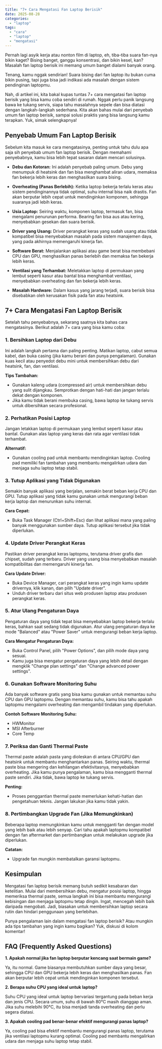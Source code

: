 ```yaml
---
title: "7+ Cara Mengatasi Fan Laptop Berisik"
date: 2025-08-28
categories: 
  - "laptop"
tags: 
  - "cara"
  - "laptop"
  - "mengatasi"
---
```


Pernah lagi asyik kerja atau nonton film di laptop, eh, tiba-tiba suara fan-nya bikin kaget? Bising banget, ganggu konsentrasi, dan bikin kesel, kan? Masalah fan laptop berisik ini memang umum banget dialami banyak orang.

Tenang, kamu nggak sendirian! Suara bising dari fan laptop itu bukan cuma bikin pusing, tapi juga bisa jadi indikasi ada masalah dengan sistem pendinginan laptopmu.

Nah, di artikel ini, kita bakal kupas tuntas 7+ cara mengatasi fan laptop berisik yang bisa kamu coba sendiri di rumah. Nggak perlu panik langsung bawa ke tukang servis, siapa tahu masalahnya sepele dan bisa diatasi dengan langkah-langkah sederhana. Kita akan bahas mulai dari penyebab umum fan laptop berisik, sampai solusi praktis yang bisa langsung kamu terapkan. Yuk, simak selengkapnya!

## Penyebab Umum Fan Laptop Berisik

Sebelum kita masuk ke cara mengatasinya, penting untuk tahu dulu apa saja sih penyebab umum fan laptop berisik. Dengan memahami penyebabnya, kamu bisa lebih tepat sasaran dalam mencari solusinya.

- **Debu dan Kotoran:** Ini adalah penyebab paling umum. Debu yang menumpuk di heatsink dan fan bisa menghambat aliran udara, memaksa fan bekerja lebih keras dan menghasilkan suara bising.
    
- **Overheating (Panas Berlebih):** Ketika laptop bekerja terlalu keras atau sistem pendinginannya tidak optimal, suhu internal bisa naik drastis. Fan akan berputar lebih cepat untuk mendinginkan komponen, sehingga suaranya jadi lebih keras.
    
- **Usia Laptop:** Seiring waktu, komponen laptop, termasuk fan, bisa mengalami penurunan performa. Bearing fan bisa aus atau kering, menyebabkan gesekan dan suara berisik.
    
- **Driver yang Usang:** Driver perangkat keras yang sudah usang atau tidak kompatibel bisa menyebabkan masalah pada sistem manajemen daya, yang pada akhirnya memengaruhi kinerja fan.
    
- **Software Berat:** Menjalankan aplikasi atau game berat bisa membebani CPU dan GPU, menghasilkan panas berlebih dan memaksa fan bekerja lebih keras.
    
- **Ventilasi yang Terhambat:** Meletakkan laptop di permukaan yang lembut seperti kasur atau bantal bisa menghambat ventilasi, menyebabkan overheating dan fan bekerja lebih keras.
    
- **Masalah Hardware:** Dalam kasus yang jarang terjadi, suara berisik bisa disebabkan oleh kerusakan fisik pada fan atau heatsink.
    

## 7+ Cara Mengatasi Fan Laptop Berisik

Setelah tahu penyebabnya, sekarang saatnya kita bahas cara mengatasinya. Berikut adalah 7+ cara yang bisa kamu coba:

### 1\. Bersihkan Laptop dari Debu

Ini adalah langkah pertama dan paling penting. Matikan laptop, cabut semua kabel, dan buka casing (jika kamu berani dan punya pengalaman). Gunakan kuas kecil atau penyedot debu mini untuk membersihkan debu dari heatsink, fan, dan ventilasi.

**Tips Tambahan:**

- Gunakan kaleng udara (compressed air) untuk membersihkan debu yang sulit dijangkau. Semprotkan dengan hati-hati dan jangan terlalu dekat dengan komponen.
- Jika kamu tidak berani membuka casing, bawa laptop ke tukang servis untuk dibersihkan secara profesional.

### 2\. Perhatikan Posisi Laptop

Jangan letakkan laptop di permukaan yang lembut seperti kasur atau bantal. Gunakan alas laptop yang keras dan rata agar ventilasi tidak terhambat.

**Alternatif:**

- Gunakan cooling pad untuk membantu mendinginkan laptop. Cooling pad memiliki fan tambahan yang membantu mengalirkan udara dan menjaga suhu laptop tetap stabil.

### 3\. Tutup Aplikasi yang Tidak Digunakan

Semakin banyak aplikasi yang berjalan, semakin berat beban kerja CPU dan GPU. Tutup aplikasi yang tidak kamu gunakan untuk mengurangi beban kerja laptop dan menurunkan suhu internal.

**Cara Cepat:**

- Buka Task Manager (Ctrl+Shift+Esc) dan lihat aplikasi mana yang paling banyak menggunakan sumber daya. Tutup aplikasi tersebut jika tidak diperlukan.

### 4\. Update Driver Perangkat Keras

Pastikan driver perangkat keras laptopmu, terutama driver grafis dan chipset, sudah yang terbaru. Driver yang usang bisa menyebabkan masalah kompatibilitas dan memengaruhi kinerja fan.

**Cara Update Driver:**

- Buka Device Manager, cari perangkat keras yang ingin kamu update drivernya, klik kanan, dan pilih "Update driver".
- Unduh driver terbaru dari situs web produsen laptop atau produsen perangkat keras.

### 5\. Atur Ulang Pengaturan Daya

Pengaturan daya yang tidak tepat bisa menyebabkan laptop bekerja terlalu keras, bahkan saat sedang tidak digunakan. Atur ulang pengaturan daya ke mode "Balanced" atau "Power Saver" untuk mengurangi beban kerja laptop.

**Cara Mengatur Pengaturan Daya:**

- Buka Control Panel, pilih "Power Options", dan pilih mode daya yang sesuai.
- Kamu juga bisa mengatur pengaturan daya yang lebih detail dengan mengklik "Change plan settings" dan "Change advanced power settings".

### 6\. Gunakan Software Monitoring Suhu

Ada banyak software gratis yang bisa kamu gunakan untuk memantau suhu CPU dan GPU laptopmu. Dengan memantau suhu, kamu bisa tahu apakah laptopmu mengalami overheating dan mengambil tindakan yang diperlukan.

**Contoh Software Monitoring Suhu:**

- HWMonitor
- MSI Afterburner
- Core Temp

### 7\. Periksa dan Ganti Thermal Paste

Thermal paste adalah pasta yang dioleskan di antara CPU/GPU dan heatsink untuk membantu menghantarkan panas. Seiring waktu, thermal paste bisa mengering dan kehilangan efektivitasnya, menyebabkan overheating. Jika kamu punya pengalaman, kamu bisa mengganti thermal paste sendiri. Jika tidak, bawa laptop ke tukang servis.

**Penting:**

- Proses penggantian thermal paste memerlukan kehati-hatian dan pengetahuan teknis. Jangan lakukan jika kamu tidak yakin.

### 8\. Pertimbangkan Upgrade Fan (Jika Memungkinkan)

Beberapa laptop memungkinkan kamu untuk mengganti fan dengan model yang lebih baik atau lebih senyap. Cari tahu apakah laptopmu kompatibel dengan fan aftermarket dan pertimbangkan untuk melakukan upgrade jika diperlukan.

**Catatan:**

- Upgrade fan mungkin membatalkan garansi laptopmu.

## Kesimpulan

Mengatasi fan laptop berisik memang butuh sedikit kesabaran dan ketelitian. Mulai dari membersihkan debu, mengatur posisi laptop, hingga memeriksa thermal paste, semua langkah ini bisa membantu mengurangi kebisingan dan menjaga laptopmu tetap dingin. Ingat, mencegah lebih baik daripada mengobati. Jadi, biasakan untuk membersihkan laptop secara rutin dan hindari penggunaan yang berlebihan.

Punya pengalaman lain dalam mengatasi fan laptop berisik? Atau mungkin ada tips tambahan yang ingin kamu bagikan? Yuk, diskusi di kolom komentar!

## FAQ (Frequently Asked Questions)

**1\. Apakah normal jika fan laptop berputar kencang saat bermain game?**

Ya, itu normal. Game biasanya membutuhkan sumber daya yang besar, sehingga CPU dan GPU bekerja lebih keras dan menghasilkan panas. Fan akan berputar lebih cepat untuk mendinginkan komponen tersebut.

**2\. Berapa suhu CPU yang ideal untuk laptop?**

Suhu CPU yang ideal untuk laptop bervariasi tergantung pada beban kerja dan jenis CPU. Secara umum, suhu di bawah 80°C masih dianggap aman. Jika suhu melebihi 90°C, itu bisa menjadi tanda overheating dan perlu segera diatasi.

**3\. Apakah cooling pad benar-benar efektif mengurangi panas laptop?**

Ya, cooling pad bisa efektif membantu mengurangi panas laptop, terutama jika ventilasi laptopmu kurang optimal. Cooling pad membantu mengalirkan udara dan menjaga suhu laptop tetap stabil.
